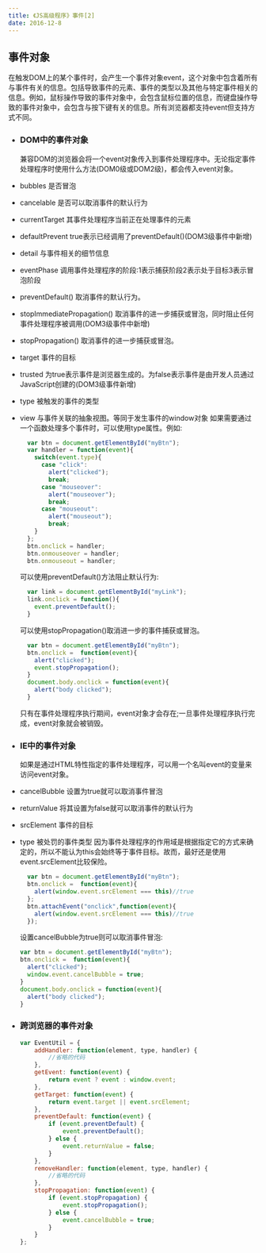```yaml
---
title: 《JS高级程序》事件[2]
date: 2016-12-8
---
```

## 事件对象
在触发DOM上的某个事件时，会产生一个事件对象event，这个对象中包含着所有与事件有关的信息。包括导致事件的元素、事件的类型以及其他与特定事件相关的信息。例如，鼠标操作导致的事件对象中，会包含鼠标位置的信息，而键盘操作导致的事件对象中，会包含与按下键有关的信息。所有浏览器都支持event但支持方式不同。

*   ### DOM中的事件对象
    兼容DOM的浏览器会将一个event对象传入到事件处理程序中。无论指定事件处理程序时使用什么方法(DOM0级或DOM2级)，都会传入event对象。
*   bubbles 是否冒泡
*   cancelable 是否可以取消事件的默认行为
*   currentTarget 其事件处理程序当前正在处理事件的元素
*   defaultPrevent true表示已经调用了preventDefault()(DOM3级事件中新增)
*   detail 与事件相关的细节信息
*   eventPhase 调用事件处理程序的阶段:1表示捕获阶段2表示处于目标3表示冒泡阶段
*   preventDefault() 取消事件的默认行为。
*   stopImmediatePropagation() 取消事件的进一步捕获或冒泡，同时阻止任何事件处理程序被调用(DOM3级事件中新增)
*   stopPropagation() 取消事件的进一步捕获或冒泡。
*   target 事件的目标
*   trusted 为true表示事件是浏览器生成的。为false表示事件是由开发人员通过JavaScript创建的(DOM3级事件新增)
*   type 被触发的事件的类型
*   view 与事件关联的抽象视图。等同于发生事件的window对象
    如果需要通过一个函数处理多个事件时，可以使用type属性。例如:
    ```js
      var btn = document.getElementById("myBtn");
      var handler = function(event){
        switch(event.type){
          case "click":
            alert("clicked");
            break;
          case "mouseover":
            alert("mouseover");
            break;
          case "mouseout":
            alert("mouseout");
            break;
        }
      };
      btn.onclick = handler;
      btn.onmouseover = handler;
      btn.onmouseout = handler;
    ```
    可以使用preventDefault()方法阻止默认行为:
    ```js
      var link = document.getElementById("myLink");
      link.onclick = function(){
        event.preventDefault();
      }
    ```
    可以使用stopPropagation()取消进一步的事件捕获或冒泡。
    ```js
      var btn = document.getElementById("myBtn");
      btn.onclick =  function(event){
        alert("clicked");
        event.stopPropagation();
      }
      document.body.onclick = function(event){
        alert("body clicked");
      }
    ```
    只有在事件处理程序执行期间，event对象才会存在;一旦事件处理程序执行完成，event对象就会被销毁。

*   ### IE中的事件对象
    如果是通过HTML特性指定的事件处理程序，可以用一个名叫event的变量来访问event对象。
*   cancelBubble 设置为true就可以取消事件冒泡
*   returnValue 将其设置为false就可以取消事件的默认行为
*   srcElement 事件的目标
*   type 被处罚的事件类型
    因为事件处理程序的作用域是根据指定它的方式来确定的，所以不能认为this会始终等于事件目标。故而，最好还是使用event.srcElement比较保险。
    ```js
      var btn = document.getElementById("myBtn");
      btn.onclick =  function(event){
        alert(window.event.srcElement === this)//true
      };
      btn.attachEvent("onclick",function(event){
        alert(window.event.srcElement === this)//true
      });
    ```
    设置cancelBubble为true则可以取消事件冒泡:
    ```js
    var btn = document.getElementById("myBtn");
    btn.onclick =  function(event){
      alert("clicked");
      window.event.cancelBubble = true;
    }
    document.body.onclick = function(event){
      alert("body clicked");
    }
    ```

*   ### 跨浏览器的事件对象
    ```js
    var EventUtil = {
        addHandler: function(element, type, handler) {
            //省略的代码
        },
        getEvent: function(event) {
            return event ? event : window.event;
        },
        getTarget: function(event) {
            return event.target || event.srcElement;
        },
        preventDefault: function(event) {
            if (event.preventDefault) {
                event.preventDefault();
            } else {
                event.returnValue = false;
            }
        },
        removeHandler: function(element, type, handler) {
            //省略的代码
        },
        stopPropagation: function(event) {
            if (event.stopPropagation) {
                event.stopPropagation();
            } else {
                event.cancelBubble = true;
            }
        }
    };
    ```
